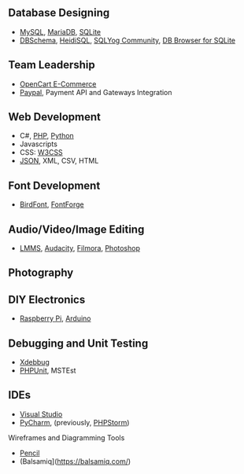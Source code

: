 ## Database Designing
* [MySQL](https://www.mysql.com/), [MariaDB](https://mariadb.org/), [SQLite](https://www.sqlite.org/)
* [DBSchema](https://dbschema.com/), [HeidiSQL](https://www.heidisql.com/), [SQLYog Community](https://github.com/webyog/sqlyog-community/wiki/Downloads), [DB Browser for SQLite](https://sqlitebrowser.org)

## Team Leadership
* [OpenCart E-Commerce](https://www.opencart.com)
* [Paypal](https://www.paypal.com/), Payment API and Gateways Integration

## Web Development
* C#, [PHP](https://php.net/), [Python](https://python.org/)
* Javascripts
* CSS: [W3CSS](https://www.w3schools.com/w3css/default.asp)
* [JSON](https://www.json.org/json-en.html), XML, CSV, HTML

## Font Development
* [BirdFont](https://birdfont.org/), [FontForge](https://fontforge.org/en-US/)

## Audio/Video/Image Editing
* [LMMS](https://lmms.io/), [Audacity](https://www.audacityteam.org), [Filmora](https://filmora.wondershare.com/), [Photoshop](https://www.adobe.com/products/photoshop.html)

## Photography

## DIY Electronics
* [Raspberry Pi](https://www.raspberrypi.org/), [Arduino](https://www.arduino.cc/)

## Debugging and Unit Testing
* [Xdebbug](https://xdebug.org/)
* [PHPUnit](https://phpunit.de/), MSTEst

## IDEs
* [Visual Studio]()
* [PyCharm](https://www.jetbrains.com/pycharm/), (previously, [PHPStorm](https://www.jetbrains.com/phpstorm/))

Wireframes and Diagramming Tools
* [Pencil](https://pencil.evolus.vn/)
* (Balsamiq](https://balsamiq.com/)
